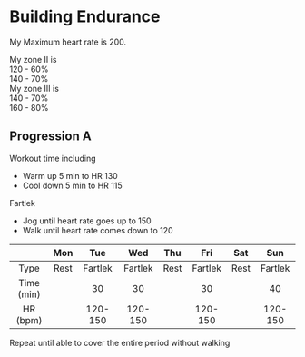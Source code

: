 # Building Endurance
My Maximum heart rate is 200.

My zone II is  
120 - 60%  
140 - 70%  
My zone III is  
140 - 70%  
160 - 80%

## Progression A

Workout time including
- Warm up 5 min to HR 130
- Cool down 5 min to HR 115

Fartlek
- Jog until heart rate goes up to 150
- Walk until heart rate comes down to 120

|            |  Mon |   Tue   |   Wed   | Thu  |   Fri   | Sat  |   Sun   |
|:----------:|:----:|:-------:|:-------:|:----:|:-------:|:----:|:-------:|
| Type       | Rest | Fartlek | Fartlek | Rest | Fartlek | Rest | Fartlek |
| Time (min) |      | 30      | 30      |      | 30      |      | 40      |
| HR (bpm)   |      | 120-150 | 120-150 |      | 120-150 |      | 120-150 |

Repeat until able to cover the entire period without walking
